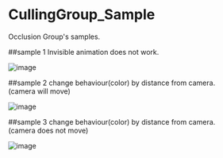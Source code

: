 # CullingGroup_Sample

Occlusion Group's samples.


##sample 1
Invisible animation does not work.

![image](https://raw.githubusercontent.com/wiki/tsubaki/CullingGroup_Sample/image/run3.gif)

##sample 2
change behaviour(color) by distance from camera.  
(camera will move)

![image](https://raw.githubusercontent.com/wiki/tsubaki/CullingGroup_Sample/image/run2.gif)

##sample 3
change behaviour(color) by distance from camera.  
(camera does not move)

![image](https://raw.githubusercontent.com/wiki/tsubaki/CullingGroup_Sample/image/run1.gif)
